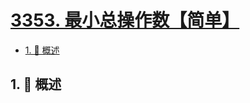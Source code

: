 # [3353. 最小总操作数【简单】](https://github.com/tnotesjs/TNotes.leetcode/tree/main/notes/3353.%20%E6%9C%80%E5%B0%8F%E6%80%BB%E6%93%8D%E4%BD%9C%E6%95%B0%E3%80%90%E7%AE%80%E5%8D%95%E3%80%91)

<!-- region:toc -->

- [1. 📝 概述](#1--概述)

<!-- endregion:toc -->

## 1. 📝 概述
